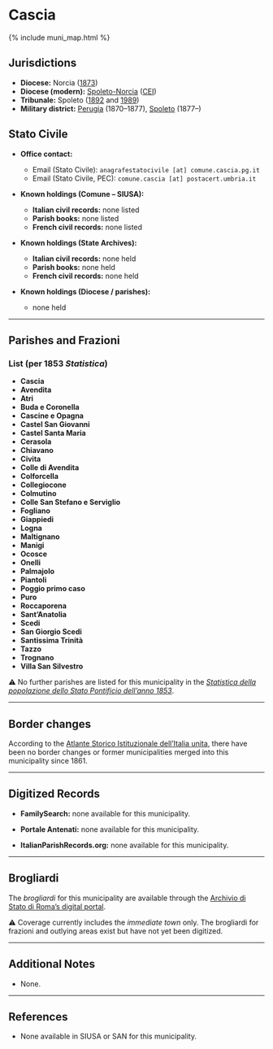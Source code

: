 # Cascia

{% include muni_map.html %}

## Jurisdictions

* **Diocese:** Norcia ([1873](https://www.google.it/books/edition/Il_libro_de_comuni_del_Regno_d_Italia_co/WF9mfeJJcDEC?gbpv=1))
* **Diocese (modern):** [Spoleto-Norcia](../dio/spoleto.md) ([CEI](https://www.chiesacattolica.it/annuario-cei/ricerca-parrocchie/))
* **Tribunale:** Spoleto ([1892](https://www.google.it/books/edition/Bollettino_ufficiale_del_Ministero_di_gr/kRXd4t5fK-0C?hl=en&gbpv=1&pg=PA457&printsec=frontcover) and [1989](https://www.google.it/books/edition/Gazzetta_ufficiale_della_Repubblica_ital/-Z6nogg-qMQC?hl=en&gbpv=1&pg=RA8-PA38&printsec=frontcover))
* **Military district:** [Perugia](../mil/perugia.md) (1870–1877), [Spoleto](../mil/spoleto.md) (1877–)

## Stato Civile

* **Office contact:**

  * Email (Stato Civile): `anagrafestatocivile [at] comune.cascia.pg.it`
  * Email (Stato Civile, PEC): `comune.cascia [at] postacert.umbria.it`

* **Known holdings (Comune – SIUSA):**

  * **Italian civil records:** none listed
  * **Parish books:** none listed
  * **French civil records:** none listed

* **Known holdings (State Archives):**

  * **Italian civil records:** none held
  * **Parish books:** none held
  * **French civil records:** none held

* **Known holdings (Diocese / parishes):**

  * none held

---

## Parishes and Frazioni

### List (per 1853 *Statistica*)

* **Cascia**
* **Avendita**
* **Atri**
* **Buda e Coronella**
* **Cascine e Opagna**
* **Castel San Giovanni**
* **Castel Santa Maria**
* **Cerasola**
* **Chiavano**
* **Civita**
* **Colle di Avendita**
* **Colforcella**
* **Collegiocone**
* **Colmutino**
* **Colle San Stefano e Serviglio**
* **Fogliano**
* **Giappiedi**
* **Logna**
* **Maltignano**
* **Manigi**
* **Ocosce**
* **Onelli**
* **Palmajolo**
* **Piantoli**
* **Poggio primo caso**
* **Puro**
* **Roccaporena**
* **Sant’Anatolia**
* **Scedi**
* **San Giorgio Scedi**
* **Santissima Trinità**
* **Tazzo**
* **Trognano**
* **Villa San Silvestro**

⚠️ No further parishes are listed for this municipality in the *[Statistica della popolazione dello Stato Pontificio dell’anno 1853](https://www.google.it/books/edition/Statistics_della_popolazione_dello_Stato/v6dCAQAAMAAJ)*.

---

## Border changes

According to the [Atlante Storico Istituzionale dell’Italia unita](http://dati.san.beniculturali.it/asi/local/), there have been no border changes or former municipalities merged into this municipality since 1861.

---

## Digitized Records

* **FamilySearch:** none available for this municipality.

* **Portale Antenati:** none available for this municipality.

* **ItalianParishRecords.org:** none available for this municipality.

---

## Brogliardi

The *brogliardi* for this municipality are available through the [Archivio di Stato di Roma’s digital portal](https://imagoarchiviodistatoroma.cultura.gov.it/Gregoriano/s_brogliardi.php?Provincia=Spoleto&Denominazione=Cascia).

⚠️ Coverage currently includes the *immediate town* only. The brogliardi for frazioni and outlying areas exist but have not yet been digitized.

---

## Additional Notes

* None.

---

## References

* None available in SIUSA or SAN for this municipality.
